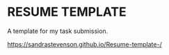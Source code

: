 # RESUME TEMPLATE
A template for my task submission.

https://sandrastevenson.github.io/Resume-template-/

